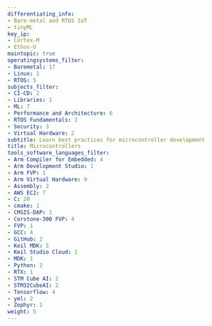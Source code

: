 ```yaml
---
differentiating_info:
- Bare-metal and RTOS IoT
- tinyML
key_ip:
- Cortex-M
- Ethos-U
maintopic: true
operatingsystems_filter:
- Baremetal: 17
- Linux: 1
- RTOS: 5
subjects_filter:
- CI-CD: 2
- Libraries: 1
- ML: 7
- Performance and Architecture: 6
- RTOS Fundamentals: 2
- Security: 3
- Virtual Hardware: 2
subtitle: Learn best practices for microcontroller development
title: Microcontrollers
tools_software_languages_filter:
- Arm Compiler for Embedded: 4
- Arm Development Studio: 1
- Arm FVP: 1
- Arm Virtual Hardware: 9
- Assembly: 2
- AWS EC2: 7
- C: 20
- cmake: 1
- CMSIS-DAP: 1
- Corstone-300 FVP: 4
- FVP: 1
- GCC: 4
- GitHub: 2
- Keil MDK: 5
- Keil Studio Cloud: 1
- MDK: 1
- Python: 2
- RTX: 1
- STM Cube AI: 2
- STM32CubeAI: 2
- Tensorflow: 4
- yml: 2
- Zephyr: 1
weight: 5
---
```

